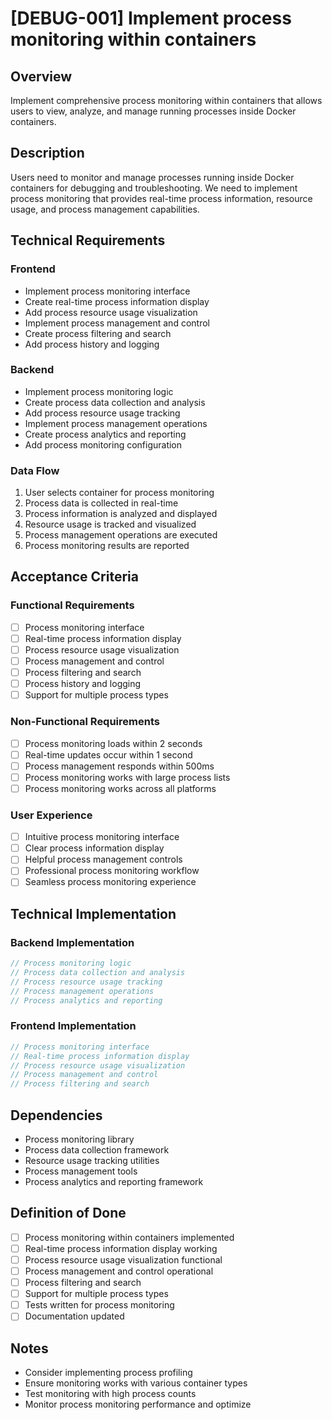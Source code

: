 # [DEBUG-001] Implement process monitoring within containers

## Overview

Implement comprehensive process monitoring within containers that allows users to view, analyze, and manage running processes inside Docker containers.

## Description

Users need to monitor and manage processes running inside Docker containers for debugging and troubleshooting. We need to implement process monitoring that provides real-time process information, resource usage, and process management capabilities.

## Technical Requirements

### Frontend

- Implement process monitoring interface
- Create real-time process information display
- Add process resource usage visualization
- Implement process management and control
- Create process filtering and search
- Add process history and logging

### Backend

- Implement process monitoring logic
- Create process data collection and analysis
- Add process resource usage tracking
- Implement process management operations
- Create process analytics and reporting
- Add process monitoring configuration

### Data Flow

1. User selects container for process monitoring
2. Process data is collected in real-time
3. Process information is analyzed and displayed
4. Resource usage is tracked and visualized
5. Process management operations are executed
6. Process monitoring results are reported

## Acceptance Criteria

### Functional Requirements

- [ ] Process monitoring interface
- [ ] Real-time process information display
- [ ] Process resource usage visualization
- [ ] Process management and control
- [ ] Process filtering and search
- [ ] Process history and logging
- [ ] Support for multiple process types

### Non-Functional Requirements

- [ ] Process monitoring loads within 2 seconds
- [ ] Real-time updates occur within 1 second
- [ ] Process management responds within 500ms
- [ ] Process monitoring works with large process lists
- [ ] Process monitoring works across all platforms

### User Experience

- [ ] Intuitive process monitoring interface
- [ ] Clear process information display
- [ ] Helpful process management controls
- [ ] Professional process monitoring workflow
- [ ] Seamless process monitoring experience

## Technical Implementation

### Backend Implementation

```rust
// Process monitoring logic
// Process data collection and analysis
// Process resource usage tracking
// Process management operations
// Process analytics and reporting
```

### Frontend Implementation

```typescript
// Process monitoring interface
// Real-time process information display
// Process resource usage visualization
// Process management and control
// Process filtering and search
```

## Dependencies

- Process monitoring library
- Process data collection framework
- Resource usage tracking utilities
- Process management tools
- Process analytics and reporting framework

## Definition of Done

- [ ] Process monitoring within containers implemented
- [ ] Real-time process information display working
- [ ] Process resource usage visualization functional
- [ ] Process management and control operational
- [ ] Process filtering and search
- [ ] Support for multiple process types
- [ ] Tests written for process monitoring
- [ ] Documentation updated

## Notes

- Consider implementing process profiling
- Ensure monitoring works with various container types
- Test monitoring with high process counts
- Monitor process monitoring performance and optimize

